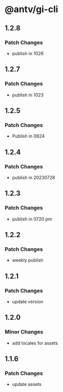 # @antv/gi-cli

## 1.2.8

### Patch Changes

- publish in 1026

## 1.2.7

### Patch Changes

- publish in 1023

## 1.2.5

### Patch Changes

- Publish in 0824

## 1.2.4

### Patch Changes

- publish in 20230728

## 1.2.3

### Patch Changes

- publish in 0720 pm

## 1.2.2

### Patch Changes

- weekly publish

## 1.2.1

### Patch Changes

- update version

## 1.2.0

### Minor Changes

- add locales for assets

## 1.1.6

### Patch Changes

- update assets
